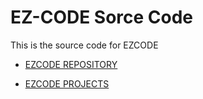 # EZ-CODE Sorce Code
This is the source code for EZCODE

- [EZCODE REPOSITORY](https://github.com/JBrosDevelopment/EzCode)

- [EZCODE PROJECTS](https://github.com/JBrosDevelopment/EZCode-Projects)
